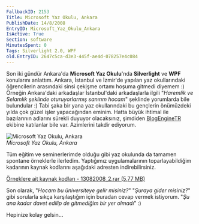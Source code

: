 ```yaml
---
FallbackID: 2153
Title: Microsoft Yaz Okulu, Ankara
PublishDate: 14/8/2008
EntryID: Microsoft_Yaz_Okulu_Ankara
IsActive: True
Section: software
MinutesSpent: 0
Tags: Silverlight 2.0, WPF
old.EntryID: 2647c5ca-d3e3-445f-ae4d-078257e4c084
---
```

Son iki gündür Ankara'da **Microsoft Yaz Okulu**'nda **Silverlight** ve
**WPF** konularını anlattım. Ankara, İstanbul ve İzmir'de yapılan yaz
okullarındaki öğrencilerin arasındaki sinsi çekişme ortamı hoşuma
gitmedi diyemem :) Örneğin Ankara'daki arkadaşlar İstanbul'daki
arkadaşlarla ilgili "*Haremlik ve Selamlık şeklinde oturuyorlarmış
sanırım hocam*" şeklinde yorumlarda bile bulundular :) Tabi şaka bir
yana yaz okullarındaki bu gençlerin önümüzdeki yılda çok güzel işler
yapacağından eminim. Hatta büyük ihtimal ile bazılarının adlarını
sürekli duyuyor olacaksınız, şimdiden
[BlogEngineTR](http://www.blogenginetr.com/) ekibine katılanlar bile
var. Azimlerini takdir ediyorum.

![Microsoft Yaz Okulu,
Ankara](http://cdn.daron.yondem.com/assets/2153/13082008_1.jpg)\
*Microsoft Yaz Okulu, Ankara*

Tüm eğitim ve seminerlerimde olduğu gibi yaz okulunda da tamamen
spontane örneklerle ilerledim. Yaptığımız uygulamalarının
toparlayabildiğim kadarının kaynak kodlarını aşağıdaki adresten
indirebilirsiniz.

[Örneklere ait kaynak kodları - 13082008\_2.rar (5,77
MB)](http://cdn.daron.yondem.com/assets/2153/13082008_2.rar)

Son olarak, "*Hocam bu üniversiteye gelir misiniz?*" "*Şuraya gider
misiniz?*" gibi sorularla sıkça karşılaştığım için buradan cevap vermek
istiyorum. "*Şu ana kadar davet edilip de gitmediğim bir yer olmadı*" :)

Hepinize kolay gelsin...


